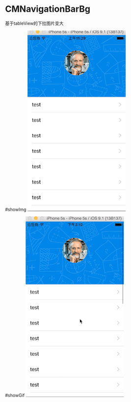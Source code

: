 # CMNavigationBarBg
基于tableView的下拉图片变大


#showImg
![](navitationBar.gif)

#showGif
![](cmBarBg.gif)
